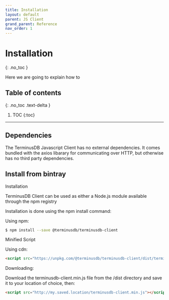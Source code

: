 ```yaml
---
title: Installation
layout: default
parent: JS Client
grand_parent: Reference
nav_order: 1
---
```

# Installation
{: .no_toc }

Here we are going to explain how to 

## Table of contents
{: .no_toc .text-delta }

1. TOC
{:toc}

---

## Dependencies

The TerminusDB Javascript Client has no external dependencies. It comes bundled with the axios libarary for communicating over HTTP, but otherwise has no third party dependencies.

## Install from bintray

Installation

TerminusDB Client can be used as either a Node.js module available through the npm registry

Installation is done using the npm install command:

Using npm:

```bash
$ npm install --save @terminusdb/terminusdb-client
```

Minified Script

Using cdn:

```html
<script src="https://unpkg.com/@terminusdb/terminusdb-client/dist/terminusdb-client.min.js"></script>
```

Downloading:

Download the terminusdb-client.min.js file from the /dist directory and save it to your location of choice, then:

```html
<script src="http://my.saved.location/terminusdb-client.min.js"></script>
```
